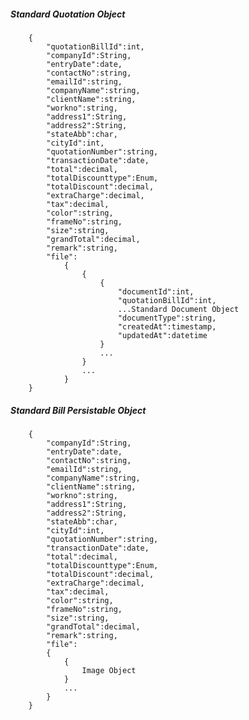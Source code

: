 ##### Standard Quotation Object
		{
			"quotationBillId":int,
			"companyId":String,
			"entryDate":date,
			"contactNo":string,
			"emailId":string,
			"companyName":string,
			"clientName":string,
			"workno":string,
			"address1":String,
			"address2":String,
			"stateAbb":char,
			"cityId":int,
			"quotationNumber":string,
			"transactionDate":date,
			"total":decimal,
			"totalDiscounttype":Enum,
			"totalDiscount":decimal,
			"extraCharge":decimal,
			"tax":decimal,
			"color":string,
			"frameNo":string,
			"size":string,
			"grandTotal":decimal,
			"remark":string,
			"file":
				{
					{
						{
							"documentId":int,
							"quotationBillId":int,
							...Standard Document Object
							"documentType":string,
							"createdAt":timestamp,
							"updatedAt":datetime
						}
						...
					}
					...
				}
		}
		
##### Standard Bill Persistable Object
		{
			"companyId":String,
			"entryDate":date,
			"contactNo":string,
			"emailId":string,
			"companyName":string,
			"clientName":string,
			"workno":string,
			"address1":String,
			"address2":String,
			"stateAbb":char,
			"cityId":int,
			"quotationNumber":string,
			"transactionDate":date,
			"total":decimal,
			"totalDiscounttype":Enum,
			"totalDiscount":decimal,
			"extraCharge":decimal,
			"tax":decimal,
			"color":string,
			"frameNo":string,
			"size":string,
			"grandTotal":decimal,
			"remark":string,
			"file":
			{
				{
					Image Object
				}
				...
			}
		}